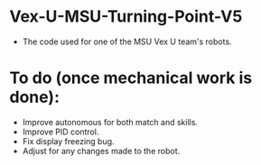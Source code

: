 # Vex-U-MSU-Turning-Point-V5

* The code used for one of the MSU Vex U team's robots.

# To do (once mechanical work is done):

* Improve autonomous for both match and skills.
* Improve PID control.
* Fix display freezing bug.
* Adjust for any changes made to the robot.
